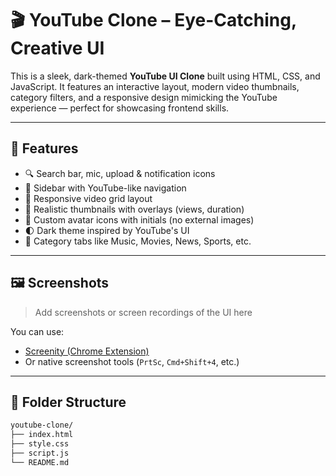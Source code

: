 # 🎬 YouTube Clone – Eye-Catching, Creative UI

This is a sleek, dark-themed **YouTube UI Clone** built using HTML, CSS, and JavaScript. It features an interactive layout, modern video thumbnails, category filters, and a responsive design mimicking the YouTube experience — perfect for showcasing frontend skills.

---

## 🚀 Features

- 🔍 Search bar, mic, upload & notification icons
- 📁 Sidebar with YouTube-like navigation
- 📱 Responsive video grid layout
- 🎨 Realistic thumbnails with overlays (views, duration)
- 👤 Custom avatar icons with initials (no external images)
- 🌓 Dark theme inspired by YouTube's UI
- 📌 Category tabs like Music, Movies, News, Sports, etc.

---

## 🖼️ Screenshots

> Add screenshots or screen recordings of the UI here

You can use:
- [Screenity (Chrome Extension)](https://chrome.google.com/webstore/detail/screenity-screen-recorder/)
- Or native screenshot tools (`PrtSc`, `Cmd+Shift+4`, etc.)

---

## 📁 Folder Structure

```bash
youtube-clone/
├── index.html
├── style.css
├── script.js
└── README.md

